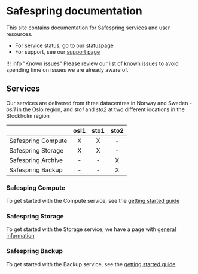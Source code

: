 # Safespring documentation

This site contains documentation for Safespring services and user resources.

* For service status, go to our [statuspage](https://status.safespring.com)
* For support, see our [support page][sup]

!!! info "Known issues"
    Please review our list of [known issues][ki] to avoid spending time on issues
    we are already aware of.

## Services

Our services are delivered from three datacentres in Norway and Sweden - *osl1* in the Oslo region, and *sto1* and *sto2* at two different locations in the Stockholm region

|                    | osl1  | sto1  | sto2  |
| :----------------- | :---: | :---: | :---: |
| Safespring Compute |   X   |   X   |   -   |
| Safespring Storage |   X   |   X   |   -   |
| Safespring Archive |   -   |   -   |   X   |
| Safespring Backup  |   -   |   -   |   X   |


### Safesping Compute

To get started with the Compute service, see the [getting started guide](new/getting-started)

### Safespring Storage

To get started with the Storage service, we have a page with [general
information](storage/generalinfo)

### Safespring Backup

To get started with the Backup service, see the [getting started guide](backup/getting-started)

[ki]:service/known_issues/
[sup]:service/support/
